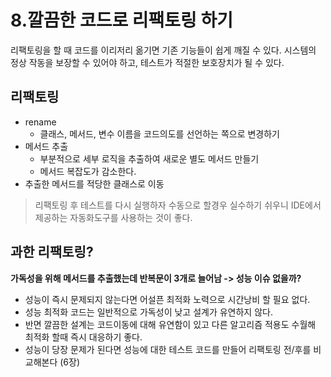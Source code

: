 # 8.깔끔한 코드로 리팩토링 하기
리팩토링을 할 때 코드를 이리저리 옮기면 기존 기능들이 쉽게 깨질 수 있다. 
시스템의 정상 작동을 보장할 수 있어야 하고, 테스트가 적절한 보호장치가 될 수 있다.

## 리팩토링 
- rename 
    - 클래스, 메서드, 변수 이름을 코드의도를 선언하는 쪽으로 변경하기
- 메서드 추출
    - 부분적으로 세부 로직을 추출하여 새로운 별도 메서드 만들기
    - 메서드 복잡도가 감소한다.
- 추출한 메서드를 적당한 클래스로 이동

> 리팩토링 후 테스트를 다시 실행하자
> 수동으로 할경우 실수하기 쉬우니 IDE에서 제공하는 자동화도구를 사용하는 것이 좋다.

## 과한 리팩토링?
**가독성을 위해 메서드를 추출했는데 반복문이 3개로 늘어남 -> 성능 이슈 없을까?**  
- 성능이 즉시 문제되지 않는다면 어설픈 최적화 노력으로 시간낭비 할 필요 없다.     
- 성능 최적화 코드는 일반적으로 가독성이 낮고 설계가 유연하지 않다.
- 반면 깔끔한 설계는 코드이동에 대해 유연함이 있고 다른 알고리즘 적용도 수월해 최적화 할때 즉시 대응하기 좋다.
- 성능이 당장 문제가 된다면 성능에 대한 테스트 코드를 만들어 리팩토링 전/후를 비교해본다 (6장)
    